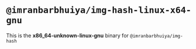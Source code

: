 # `@imranbarbhuiya/img-hash-linux-x64-gnu`

This is the **x86_64-unknown-linux-gnu** binary for `@imranbarbhuiya/img-hash`
